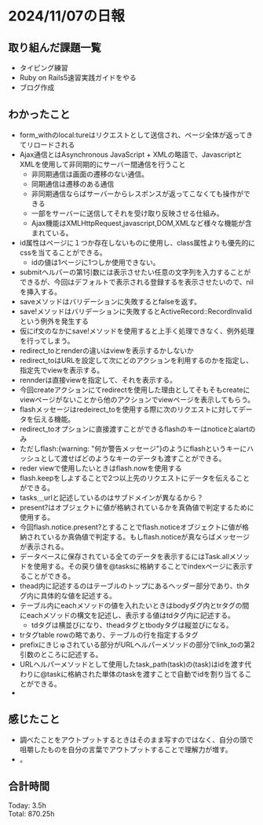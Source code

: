 # 2024/11/07の日報
## 取り組んだ課題一覧
* タイピング練習
* Ruby on Rails5速習実践ガイドをやる
* ブログ作成
## わかったこと
* form_withのlocal:tureはリクエストとして送信され、ページ全体が返ってきてリロードされる
* Ajax通信とはAsynchronous JavaScript + XMLの略語で、JavascriptとXMLを使用して非同期的にサーバー間通信を行うこと
  *  非同期通信は画面の遷移のない通信。
  *  同期通信は遷移のある通信
  *  非同期通信ならばサーバーからレスポンスが返ってこなくても操作ができる
  *  一部をサーバーに送信してそれを受け取り反映させる仕組み。
  *  Ajax機能はXMLHttpRequest,javascript,DOM,XMLなど様々な機能が含まれている。
* id属性はページに１つか存在しないものに使用し、class属性よりも優先的にcssを当てることができる。
  *  idの値は1ページに1つしか使用できない。
*  submitヘルパーの第1引数には表示させたい任意の文字列を入力することができるが、今回はデフォルトで表示される登録するを表示させたいので、nilを挿入する。
*  saveメソッドはバリデーションに失敗するとfalseを返す。
*  save!メソッドはバリデーションに失敗するとActiveRecord::RecordInvalidという例外を発生する
  *  仮にif文のなかにsave!メソッドを使用すると上手く処理できなく、例外処理を行ってしまう。
*  redirect_toとrenderの違いはviewを表示するかしないか
  *  redirect_toはURLを設定して次にどのアクションを利用するのかを指定し、指定先でviewを表示する。
  *  rennderは直接viewを指定して、それを表示する。
  *  今回createアクションにてredirectを使用した理由としてそもそもcreateにviewページがないことから他のアクションでviewページを表示してもらう。
*  flashメッセージはredeirect_toを使用する際に次のリクエストに対してデータを伝える機能。
*  redirect_toオプションに直接渡すことができるflashのキーはnoticeとalartのみ
  *  ただしflash:{warning: "何か警告メッセージ"}のようにflashというキーにハッシュとして渡せばどのようなキーのデータも渡すことができる。
  * reder viewで使用したいときはflash.nowを使用する
  * flash.keepをしよすることで2つ以上先のリクエストにデータを伝えることができる。
*  tasks＿urlと記述しているのはサブドメインが異なるから？
*  present?はオブジェクトに値が格納されているかを真偽値で判定するために使用する。
  * 今回flash.notice.present?とすることでflash.noticeオブジェクトに値が格納されているか真偽値で判定する。もしflash.noticeが真ならばメッセージが表示される。
* データベースに保存されている全てのデータを表示するにはTask.allメソッドを使用する。その戻り値を@tasksに格納することでindexページに表示することができる。
*  thead内に記述するのはテーブルのトップにあるヘッダー部分であり、thタグ内に具体的な値を記述する。
* テーブル内にeachメソッドの値を入れたいときはbodyダグ内とtrタグの間にeachメソッドの構文を記述し、表示する値はtdタグ内に記述する。
  * tdタグは横並びになり、theadタグとtbodyタグは縦並びになる。
* trタグtable rowの略であり、テーブルの行を指定するタグ
* prefixにきじゅされている部分がURLヘルパーメソッドの部分でlink_toの第2引数のところに記述する。
* URLヘルパーメソッドとして使用したtask_path(task)の(task)はidを渡す代わりに@taskに格納された単体のtaskを渡すことで自動でidを割り当てることができる。
*              
## 感じたこと
* 調べたことをアウトプットするときはそのまま写すのではなく、自分の頭で咀嚼したものを自分の言葉でアウトプットすることで理解力が増す。
* 。
## 合計時間  
Today: 3.5h<br>
Total: 870.25h
